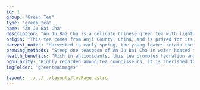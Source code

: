 ```yaml
---
id: 1
group: "Green Tea"
type: "green_tea"
name: "An Ju Bai Cha"
description: "An Ju Bai Cha is a delicate Chinese green tea with light, silvery-green leaves that offer a sweet and refreshing flavor."
origin: "This tea comes from Anji County, China, and is prized for its delicate processing and gentle flavor profile."
harvest_notes: "Harvested in early spring, the young leaves retain their freshness and vibrant taste."
brewing_methods: "Steep one teaspoon of An Ju Bai Cha in water heated to 80°C (176°F) for 3-5 minutes to enjoy its subtle flavors."
health_benefits: "Rich in antioxidants, this tea promotes hydration and supports digestion."
popularity: "Highly regarded among tea connoisseurs, it is cherished for its refined and gentle taste."
imgFolder: "greenteaimages"

layout: ../../../layouts/teaPage.astro
---
```

